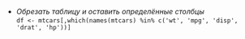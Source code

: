 - *Обрезать таблицу и оставить определённые столбцы*  
`df <- mtcars[,which(names(mtcars) %in% c('wt', 'mpg', 'disp', 'drat', 'hp'))]`  
